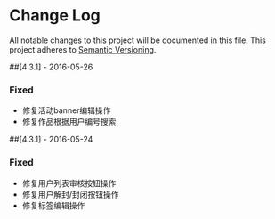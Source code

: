 # Change Log
All notable changes to this project will be documented in this file.
This project adheres to [Semantic Versioning](http://semver.org/).

##[4.3.1] - 2016-05-26
### Fixed
- 修复活动banner编辑操作
- 修复作品根据用户编号搜索

##[4.3.1] - 2016-05-24
### Fixed
- 修复用户列表审核按钮操作
- 修复用户解封/封闭按钮操作
- 修复标签编辑操作

